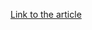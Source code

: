 [Link to the article](https://media.kasperskycontenthub.com/wp-content/uploads/sites/43/2018/03/07195002/KL_AdwindPublicReport_2016.pdf)
